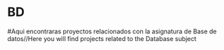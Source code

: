 # BD
#Aqui encontraras proyectos relacionados con la asignatura de Base de datos//Here you will find projects related to the Database subject

